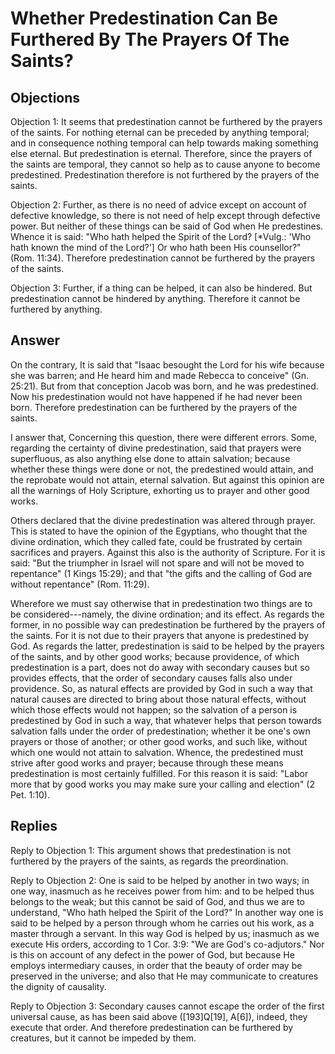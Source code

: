 # Whether Predestination Can Be Furthered By The Prayers Of The Saints?

## Objections

Objection 1: It seems that predestination cannot be furthered by the prayers of the saints. For nothing eternal can be preceded by anything temporal; and in consequence nothing temporal can help towards making something else eternal. But predestination is eternal. Therefore, since the prayers of the saints are temporal, they cannot so help as to cause anyone to become predestined. Predestination therefore is not furthered by the prayers of the saints.

Objection 2: Further, as there is no need of advice except on account of defective knowledge, so there is not need of help except through defective power. But neither of these things can be said of God when He predestines. Whence it is said: "Who hath helped the Spirit of the Lord? [*Vulg.: 'Who hath known the mind of the Lord?'] Or who hath been His counsellor?" (Rom. 11:34). Therefore predestination cannot be furthered by the prayers of the saints.

Objection 3: Further, if a thing can be helped, it can also be hindered. But predestination cannot be hindered by anything. Therefore it cannot be furthered by anything.

## Answer

On the contrary, It is said that "Isaac besought the Lord for his wife because she was barren; and He heard him and made Rebecca to conceive" (Gn. 25:21). But from that conception Jacob was born, and he was predestined. Now his predestination would not have happened if he had never been born. Therefore predestination can be furthered by the prayers of the saints.

I answer that, Concerning this question, there were different errors. Some, regarding the certainty of divine predestination, said that prayers were superfluous, as also anything else done to attain salvation; because whether these things were done or not, the predestined would attain, and the reprobate would not attain, eternal salvation. But against this opinion are all the warnings of Holy Scripture, exhorting us to prayer and other good works.

Others declared that the divine predestination was altered through prayer. This is stated to have the opinion of the Egyptians, who thought that the divine ordination, which they called fate, could be frustrated by certain sacrifices and prayers. Against this also is the authority of Scripture. For it is said: "But the triumpher in Israel will not spare and will not be moved to repentance" (1 Kings 15:29); and that "the gifts and the calling of God are without repentance" (Rom. 11:29).

Wherefore we must say otherwise that in predestination two things are to be considered---namely, the divine ordination; and its effect. As regards the former, in no possible way can predestination be furthered by the prayers of the saints. For it is not due to their prayers that anyone is predestined by God. As regards the latter, predestination is said to be helped by the prayers of the saints, and by other good works; because providence, of which predestination is a part, does not do away with secondary causes but so provides effects, that the order of secondary causes falls also under providence. So, as natural effects are provided by God in such a way that natural causes are directed to bring about those natural effects, without which those effects would not happen; so the salvation of a person is predestined by God in such a way, that whatever helps that person towards salvation falls under the order of predestination; whether it be one's own prayers or those of another; or other good works, and such like, without which one would not attain to salvation. Whence, the predestined must strive after good works and prayer; because through these means predestination is most certainly fulfilled. For this reason it is said: "Labor more that by good works you may make sure your calling and election" (2 Pet. 1:10).

## Replies

Reply to Objection 1: This argument shows that predestination is not furthered by the prayers of the saints, as regards the preordination.

Reply to Objection 2: One is said to be helped by another in two ways; in one way, inasmuch as he receives power from him: and to be helped thus belongs to the weak; but this cannot be said of God, and thus we are to understand, "Who hath helped the Spirit of the Lord?" In another way one is said to be helped by a person through whom he carries out his work, as a master through a servant. In this way God is helped by us; inasmuch as we execute His orders, according to 1 Cor. 3:9: "We are God's co-adjutors." Nor is this on account of any defect in the power of God, but because He employs intermediary causes, in order that the beauty of order may be preserved in the universe; and also that He may communicate to creatures the dignity of causality.

Reply to Objection 3: Secondary causes cannot escape the order of the first universal cause, as has been said above ([193]Q[19], A[6]), indeed, they execute that order. And therefore predestination can be furthered by creatures, but it cannot be impeded by them.